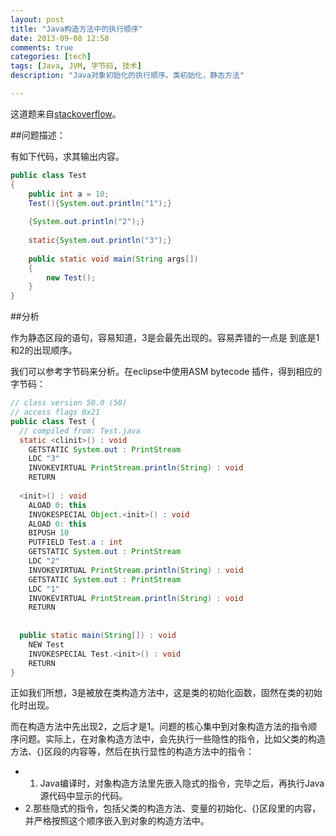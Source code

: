 ```yaml
---
layout: post
title: "Java构造方法中的执行顺序"
date: 2013-09-08 12:58
comments: true
categories: [tech]
tags: [Java, JVM, 字节码, 技术]
description: "Java对象初始化的执行顺序。类初始化，静态方法"

---
```

这道题来自[stackoverflow](http://stackoverflow.com/questions/8185780/strange-behavior-using-braces-in-java/8186881#8186881)。

##问题描述：

有如下代码，求其输出内容。

```java
public class Test  
{  
    public int a = 10;  
    Test(){System.out.println("1");}  
  
    {System.out.println("2");}  
  
    static{System.out.println("3");}  
  
    public static void main(String args[])  
    {  
        new Test();  
    }  
}
```
##分析

作为静态区段的语句，容易知道，3是会最先出现的。容易弄错的一点是 到底是1和2的出现顺序。

我们可以参考字节码来分析。在eclipse中使用ASM bytecode 插件，得到相应的字节码：

```java
// class version 50.0 (50)  
// access flags 0x21  
public class Test {  
  // compiled from: Test.java  
  static <clinit>() : void  
    GETSTATIC System.out : PrintStream  
    LDC "3"  
    INVOKEVIRTUAL PrintStream.println(String) : void  
    RETURN  
  
  <init>() : void  
    ALOAD 0: this  
    INVOKESPECIAL Object.<init>() : void  
    ALOAD 0: this  
    BIPUSH 10  
    PUTFIELD Test.a : int  
    GETSTATIC System.out : PrintStream  
    LDC "2"  
    INVOKEVIRTUAL PrintStream.println(String) : void  
    GETSTATIC System.out : PrintStream  
    LDC "1"  
    INVOKEVIRTUAL PrintStream.println(String) : void  
    RETURN  
  
  
  public static main(String[]) : void  
    NEW Test  
    INVOKESPECIAL Test.<init>() : void  
    RETURN  
}
```

正如我们所想，3是被放在类构造方法中，这是类的初始化函数，固然在类的初始化时出现。
<!--more-->
而在构造方法中先出现2，之后才是1。问题的核心集中到对象构造方法的指令顺序问题。实际上，在对象构造方法中，会先执行一些隐性的指令，比如父类的构造方法、{}区段的内容等，然后在执行显性的构造方法中的指令：

* 1. Java编译时，对象构造方法里先嵌入隐式的指令，完毕之后，再执行Java源代码中显示的代码。
* 2.那些隐式的指令，包括父类的构造方法、变量的初始化、{}区段里的内容，并严格按照这个顺序嵌入到对象的构造方法中。
